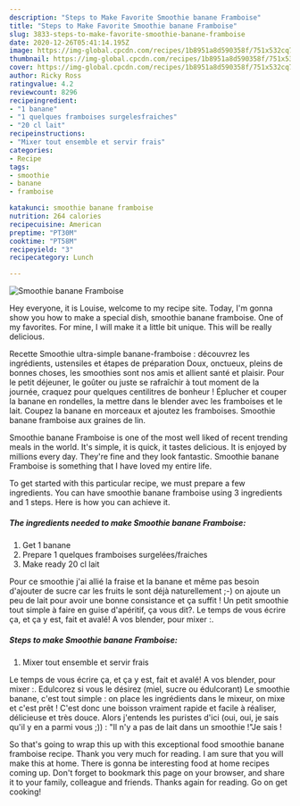 ```yaml
---
description: "Steps to Make Favorite Smoothie banane Framboise"
title: "Steps to Make Favorite Smoothie banane Framboise"
slug: 3833-steps-to-make-favorite-smoothie-banane-framboise
date: 2020-12-26T05:41:14.195Z
image: https://img-global.cpcdn.com/recipes/1b8951a8d590358f/751x532cq70/smoothie-banane-framboise-photo-principale-de-la-recette.jpg
thumbnail: https://img-global.cpcdn.com/recipes/1b8951a8d590358f/751x532cq70/smoothie-banane-framboise-photo-principale-de-la-recette.jpg
cover: https://img-global.cpcdn.com/recipes/1b8951a8d590358f/751x532cq70/smoothie-banane-framboise-photo-principale-de-la-recette.jpg
author: Ricky Ross
ratingvalue: 4.2
reviewcount: 8296
recipeingredient:
- "1 banane"
- "1 quelques framboises surgelesfraiches"
- "20 cl lait"
recipeinstructions:
- "Mixer tout ensemble et servir frais"
categories:
- Recipe
tags:
- smoothie
- banane
- framboise

katakunci: smoothie banane framboise 
nutrition: 264 calories
recipecuisine: American
preptime: "PT30M"
cooktime: "PT58M"
recipeyield: "3"
recipecategory: Lunch

---
```



![Smoothie banane Framboise](https://img-global.cpcdn.com/recipes/1b8951a8d590358f/751x532cq70/smoothie-banane-framboise-photo-principale-de-la-recette.jpg)

Hey everyone, it is Louise, welcome to my recipe site. Today, I'm gonna show you how to make a special dish, smoothie banane framboise. One of my favorites. For mine, I will make it a little bit unique. This will be really delicious.

Recette Smoothie ultra-simple banane-framboise : découvrez les ingrédients, ustensiles et étapes de préparation Doux, onctueux, pleins de bonnes choses, les smoothies sont nos amis et allient santé et plaisir. Pour le petit déjeuner, le goûter ou juste se rafraîchir à tout moment de la journée, craquez pour quelques centilitres de bonheur ! Éplucher et couper la banane en rondelles, la mettre dans le blender avec les framboises et le lait. Coupez la banane en morceaux et ajoutez les framboises. Smoothie banane framboise aux graines de lin.

Smoothie banane Framboise is one of the most well liked of recent trending meals in the world. It's simple, it is quick, it tastes delicious. It is enjoyed by millions every day. They're fine and they look fantastic. Smoothie banane Framboise is something that I have loved my entire life.


To get started with this particular recipe, we must prepare a few ingredients. You can have smoothie banane framboise using 3 ingredients and 1 steps. Here is how you can achieve it.

<!--inarticleads1-->

##### The ingredients needed to make Smoothie banane Framboise:

1. Get 1 banane
1. Prepare 1 quelques framboises surgelées/fraiches
1. Make ready 20 cl lait


Pour ce smoothie j&#39;ai allié la fraise et la banane et même pas besoin d&#39;ajouter de sucre car les fruits le sont déjà naturellement ;-) on ajoute un peu de lait pour avoir une bonne consistance et ça suffit ! Un petit smoothie tout simple à faire en guise d&#39;apéritif, ça vous dit?. Le temps de vous écrire ça, et ça y est, fait et avalé! A vos blender, pour mixer :. 

<!--inarticleads2-->

##### Steps to make Smoothie banane Framboise:

1. Mixer tout ensemble et servir frais


Le temps de vous écrire ça, et ça y est, fait et avalé! A vos blender, pour mixer :. Edulcorez si vous le désirez (miel, sucre ou édulcorant) Le smoothie banane, c&#39;est tout simple : on place les ingrédients dans le mixeur, on mixe et c&#39;est prêt ! C&#39;est donc une boisson vraiment rapide et facile à réaliser, délicieuse et très douce. Alors j&#39;entends les puristes d&#39;ici (oui, oui, je sais qu&#39;il y en a parmi vous ;)) : &#34;Il n&#39;y a pas de lait dans un smoothie !&#34;Je sais ! 

So that's going to wrap this up with this exceptional food smoothie banane framboise recipe. Thank you very much for reading. I am sure that you will make this at home. There is gonna be interesting food at home recipes coming up. Don't forget to bookmark this page on your browser, and share it to your family, colleague and friends. Thanks again for reading. Go on get cooking!
